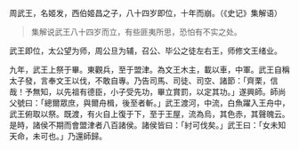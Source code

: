 周武王，名姬发，西伯姬昌之子，八十四岁即位，十年而崩。（《史记》集解语）

> 集解说武王八十四岁而立，有些匪夷所思，恐怕有不实之处。

武王即位，太公望为师，周公旦为辅，召公、毕公之徒左右王，师修文王绪业。

九年，武王上祭于畢。東觀兵，至于盟津。為文王木主，載以車，中軍。武王自稱太子發，言奉文王以伐，不敢自專。乃告司馬、司徒、司空、諸節：「齊栗，信哉！予無知，以先祖有德臣，小子受先功，畢立賞罰，以定其功。」遂興師。師尚父號曰：「總爾眾庶，與爾舟楫，後至者斬。」武王渡河，中流，白魚躍入王舟中，武王俯取以祭。既渡，有火自上復于下，至于王屋，流為烏，其色赤，其聲魄云。是時，諸侯不期而會盟津者八百諸侯。諸侯皆曰：「紂可伐矣。」武王曰：「女未知天命，未可也。」乃還師歸。